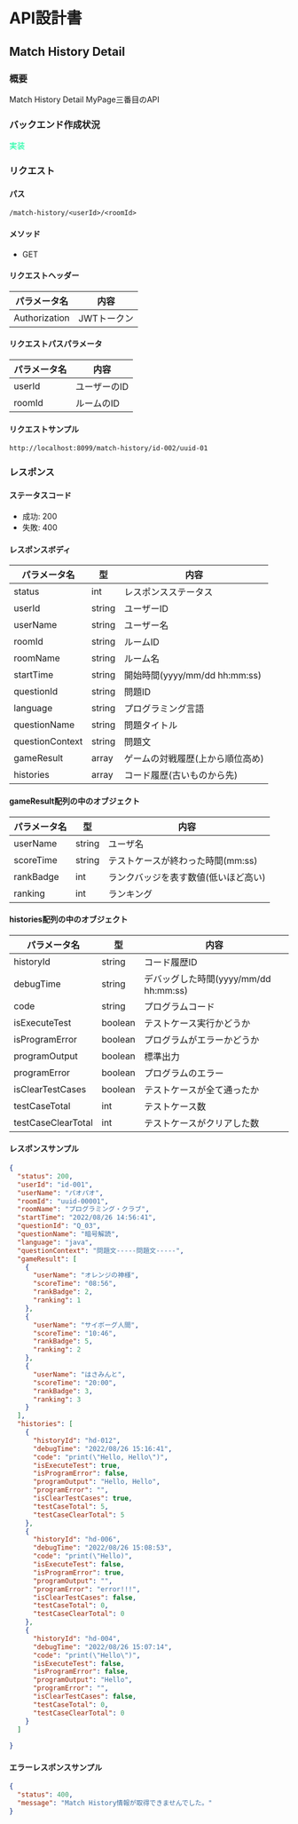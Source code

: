 # API設計書


<!----
未実装：#b22222
実装中：#87cefa
実装：#00fa9a
--->


## Match History Detail


### 概要

Match History Detail MyPage三番目のAPI

### バックエンド作成状況
<font color="#00fa9a">実装</font>

### リクエスト

#### パス

`/match-history/<userId>/<roomId>`

#### メソッド
- GET

#### リクエストヘッダー

| パラメータ名       | 内容      |
|--------------|---------|
| Authorization       | JWTトークン |

#### リクエストパスパラメータ

| パラメータ名 | 内容      |
|--------|---------|
| userId | ユーザーのID |
| roomId | ルームのID  |



#### リクエストサンプル
`http://localhost:8099/match-history/id-002/uuid-01`


### レスポンス

#### ステータスコード

- 成功: 200
- 失敗: 400


#### レスポンスボディ

| パラメータ名          | 型      | 内容                        |
|-----------------|--------|---------------------------|
| status          | int    | レスポンスステータス                |
| userId          | string | ユーザーID                    |
| userName        | string | ユーザー名                     |
| roomId          | string | ルームID                     |
| roomName        | string | ルーム名                      |
| startTime       | string | 開始時間(yyyy/mm/dd hh:mm:ss) |
| questionId      | string | 問題ID                      |
| language        | string | プログラミング言語                 |
| questionName    | string | 問題タイトル                    |
| questionContext | string | 問題文                       |
| gameResult      | array  | ゲームの対戦履歴(上から順位高め)         |
| histories       | array  | コード履歴(古いものから先)            |


#### gameResult配列の中のオブジェクト

| パラメータ名      | 型      | 内容                   |
|-------------|--------|----------------------|
| userName    | string | ユーザ名                 |
| scoreTime   | string | テストケースが終わった時間(mm:ss) |
| rankBadge | int    | ランクバッジを表す数値(低いほど高い) |
| ranking     | int    | ランキング                |

#### histories配列の中のオブジェクト

| パラメータ名    | 型       | 内容                            |
|-----------|---------|-------------------------------|
| historyId | string  | コード履歴ID                       |
| debugTime | string  | デバッグした時間(yyyy/mm/dd hh:mm:ss) |
| code      | string  | プログラムコード                      |
| isExecuteTest    | boolean | テストケース実行かどうか                  |
| isProgramError    | boolean | プログラムがエラーかどうか                 |
| programOutput    | boolean | 標準出力                          |
| programError    | boolean | プログラムのエラー                     |
| isClearTestCases    | boolean | テストケースが全て通ったか                 |
| testCaseTotal    | int     | テストケース数                       |
| testCaseClearTotal    | int     | テストケースがクリアした数                 |


#### レスポンスサンプル

```JSON
{
  "status": 200,
  "userId": "id-001",
  "userName": "パオパオ",
  "roomId": "uuid-00001",
  "roomName": "プログラミング・クラブ",
  "startTime": "2022/08/26 14:56:41",
  "questionId": "Q_03",
  "questionName": "暗号解読",
  "language": "java",
  "questionContext": "問題文-----問題文-----",
  "gameResult": [
    {
      "userName": "オレンジの神様",
      "scoreTime": "08:56",
      "rankBadge": 2,
      "ranking": 1
    },
    {
      "userName": "サイボーグ人間",
      "scoreTime": "10:46",
      "rankBadge": 5,
      "ranking": 2
    },
    {
      "userName": "はさみんと",
      "scoreTime": "20:00",
      "rankBadge": 3,
      "ranking": 3
    }
  ],
  "histories": [
    {
      "historyId": "hd-012",
      "debugTime": "2022/08/26 15:16:41",
      "code": "print(\"Hello, Hello\")",
      "isExecuteTest": true,
      "isProgramError": false,
      "programOutput": "Hello, Hello",
      "programError": "",
      "isClearTestCases": true,
      "testCaseTotal": 5,
      "testCaseClearTotal": 5
    },
    {
      "historyId": "hd-006",
      "debugTime": "2022/08/26 15:08:53",
      "code": "print(\"Hello)",
      "isExecuteTest": false,
      "isProgramError": true,
      "programOutput": "",
      "programError": "error!!!",
      "isClearTestCases": false,
      "testCaseTotal": 0,
      "testCaseClearTotal": 0
    }, 
    {
      "historyId": "hd-004",
      "debugTime": "2022/08/26 15:07:14",
      "code": "print(\"Hello\")",
      "isExecuteTest": false,
      "isProgramError": false,
      "programOutput": "Hello",
      "programError": "",
      "isClearTestCases": false,
      "testCaseTotal": 0,
      "testCaseClearTotal": 0
    }
  ]
  
}
```

#### エラーレスポンスサンプル
```JSON
{
  "status": 400, 
  "message": "Match History情報が取得できませんでした。"
}
```





